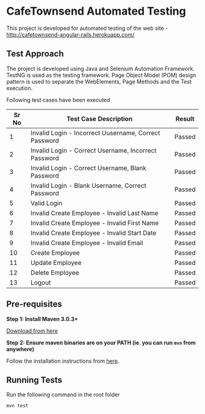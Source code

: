 # CafeTownsend Automated Testing

This project is developed for automated testing of the web site - http://cafetownsend-angular-rails.herokuapp.com/

## Test Approach

The project is developed using Java and Selenium Automation Framework. TestNG is used as the testing framework.
Page Object Model (POM) design pattern is used to separate the WebElements, Page Methods and the Test execution.

Following test cases have been executed

| Sr No  | Test Case Description |Result|
| ------ | ------------- |--------------|
| 1| Invalid Login - Incorrect Uusername, Correct Password|Passed|
| 2| Invalid Login - Correct Username, Incorrect Password|Passed|
| 3| Invalid Login - Correct Username, Blank Password|Passed|
| 4| Invalid Login - Blank Username, Correct Password|Passed|
| 5| Valid Login|Passed|
| 6| Invalid Create Employee - Invalid Last Name|Passed|
| 7| Invalid Create Employee - Invalid First Name|Passed|
| 8| Invalid Create Employee - Invalid Start Date|Passed|
| 9| Invalid Create Employee - Invalid Email|Passed|
| 10| Create Employee|Passed|
| 11| Update Employee|Passed|
| 12| Delete Employee|Passed|
| 13| Logout|Passed|


## Pre-requisites

__Step 1: Install Maven 3.0.3+__

[Download from here](http://maven.apache.org/download.html)

__Step 2: Ensure maven binaries are on your PATH (ie. you can run `mvn` from anywhere)__

Follow the installation instructions from [here](http://maven.apache.org/download.html#Installation).


Running Tests
-----
Run the following command in the root folder
```
mvn test
``` 